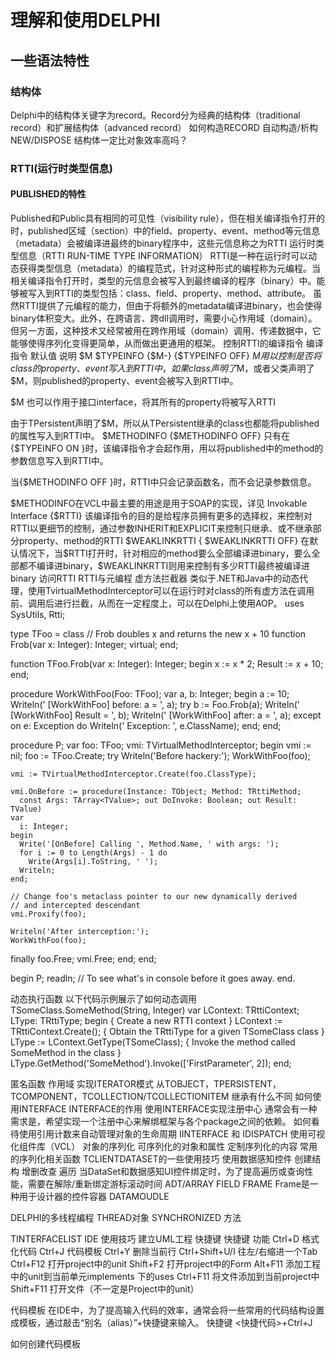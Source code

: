 # 理解和使用DELPHI

## 一些语法特性

### 结构体
Delphi中的结构体关键字为record。Record分为经典的结构体（traditional record）和扩展结构体（advanced record）
如何构造RECORD
自动构造/析构
NEW/DISPOSE
结构体一定比对象效率高吗？
### RTTI(运行时类型信息)
#### PUBLISHED的特性
Published和Public具有相同的可见性（visibility rule），但在相关编译指令打开的时，published区域（section）中的field、property、event、method等元信息（metadata）会被编译进最终的binary程序中，这些元信息称之为RTTI
运行时类型信息（RTTI RUN-TIME TYPE INFORMATION）
RTTI是一种在运行时可以动态获得类型信息（metadata）的编程范式，针对这种形式的编程称为元编程。当相关编译指令打开时，类型的元信息会被写入到最终编译的程序（binary）中。能够被写入到RTTI的类型包括：class、field、property、method、attribute。
虽然RTTI提供了元编程的能力，但由于将额外的metadata编译进binary，也会使得binary体积变大。此外，在跨语言、跨dll调用时，需要小心作用域（domain）。但另一方面，这种技术又经常被用在跨作用域（domain）调用、传递数据中，它能够使得序列化变得更简单，从而做出更通用的框架。
控制RTTI的编译指令
编译指令	默认值	说明
$M
$TYPEINFO	{$M-}
{$TYPEINFO OFF}	$M 用以控制是否将class的property、event写入到RTTI中，如果class声明了$M，或者父类声明了$M，则published的property、event会被写入到RTTI中。

$M 也可以作用于接口interface，将其所有的property将被写入RTTI

由于TPersistent声明了$M，所以从TPersistent继承的class也都能将published的属性写入到RTTI中。
$METHODINFO	{$METHODINFO OFF}	只有在{$TYPEINFO ON }时，该编译指令才会起作用，用以将published中的method的参数信息写入到RTTI中。

当{$METHODINFO OFF }时，RTTI中只会记录函数名，而不会记录参数信息。

$METHODINFO在VCL中最主要的用途是用于SOAP的实现，详见 Invokable Interface
{$RTTI}		该编译指令的目的是给程序员拥有更多的选择权，来控制对RTTI以更细节的控制，通过参数INHERIT和EXPLICIT来控制只继承、或不继承部分property、method的RTTI
$WEAKLINKRTTI	{ $WEAKLINKRTTI  OFF}	在默认情况下，当$RTTI打开时，针对相应的method要么全部编译进binary，要么全部都不编译进binary，$WEAKLINKRTTI则用来控制有多少RTTI最终被编译进binary
访问RTTI
RTTI与元编程
虚方法拦截器
类似于.NET和Java中的动态代理，使用TvirtualMethodInterceptor可以在运行时对class的所有虚方法在调用前、调用后进行拦截，从而在一定程度上，可以在Delphi上使用AOP。
uses
  SysUtils, Rtti;
 
type
  TFoo = class
    // Frob doubles x and returns the new x + 10
    function Frob(var x: Integer): Integer; virtual;
  end;
 
function TFoo.Frob(var x: Integer): Integer;
begin
  x := x * 2;
  Result := x + 10;
end;
 
procedure WorkWithFoo(Foo: TFoo);
var
  a, b: Integer;
begin
  a := 10;
  Writeln('  [WorkWithFoo] before: a = ', a);
  try
    b := Foo.Frob(a);
    Writeln('  [WorkWithFoo] Result = ', b);
    Writeln('  [WorkWithFoo] after:  a = ', a);
  except
    on e: Exception do
      Writeln('  Exception: ', e.ClassName);
  end;
end;
 
procedure P;
var
  foo: TFoo;
  vmi: TVirtualMethodInterceptor;
begin
  vmi := nil;
  foo := TFoo.Create;
  try
    Writeln('Before hackery:');
    WorkWithFoo(foo);
 
    vmi := TVirtualMethodInterceptor.Create(foo.ClassType);
 
    vmi.OnBefore := procedure(Instance: TObject; Method: TRttiMethod;
      const Args: TArray<TValue>; out DoInvoke: Boolean; out Result: TValue)
    var
      i: Integer;
    begin
      Write('[OnBefore] Calling ', Method.Name, ' with args: ');
      for i := 0 to Length(Args) - 1 do
        Write(Args[i].ToString, ' ');
      Writeln;
    end;
 
    // Change foo's metaclass pointer to our new dynamically derived
    // and intercepted descendant
    vmi.Proxify(foo);
 
    Writeln('After interception:');
    WorkWithFoo(foo);
  finally
    foo.Free;
    vmi.Free;
  end;
end;
 
begin
  P;
  readln; // To see what's in console before it goes away.
end.

动态执行函数
以下代码示例展示了如何动态调用TSomeClass.SomeMethod(String, Integer) 
var
  LContext: TRttiContext;
  LType: TRttiType;
begin
  { Create a new RTTI context }
  LContext := TRttiContext.Create();
  { Obtain the TRttiType for a given TSomeClass class }
  LType := LContext.GetType(TSomeClass);
  { Invoke the method called SomeMethod in the class }
  LType.GetMethod('SomeMethod').Invoke(['FirstParameter', 2]);
end;

匿名函数
作用域
实现ITERATOR模式
从TOBJECT，TPERSISTENT，TCOMPONENT，TCOLLECTION/TCOLLECTIONITEM 继承有什么不同
如何使用INTERFACE
INTERFACE的作用
使用INTERFACE实现注册中心
通常会有一种需求是，希望实现一个注册中心来解绑框架与各个package之间的依赖。
如何看待使用引用计数来自动管理对象的生命周期
IINTERFACE 和 IDISPATCH
使用可视化组件库（VCL）
对象的序列化
可序列化的对象和属性
定制序列化的内容
常用的序列化相关函数
TCLIENTDATASET的一些使用技巧
使用数据感知控件
创建结构
增删改查
遍历
当DataSet和数据感知UI控件绑定时，为了提高遍历或查询性能，需要在解除/重新绑定游标滚动时间 
ADT/ARRAY FIELD
FRAME
Frame是一种用于设计器的控件容器
DATAMOUDLE

DELPHI的多线程编程
THREAD对象
SYNCHRONIZED 方法

TINTERFACELIST
IDE 使用技巧
建立UML工程
快捷键
快捷键	功能
Ctrl+D	格式化代码
Ctrl+J	代码模板
Ctrl+Y	删除当前行
Ctrl+Shift+U/I	往左/右缩进一个Tab
Ctrl+F12	打开project中的unit
Shift+F2	打开project中的Form
Alt+F11	添加工程中的unit到当前单元implements 下的uses
Ctrl+F11	将文件添加到当前project中
Shift+F11	打开文件（不一定是Project中的unit）

代码模板
在IDE中，为了提高输入代码的效率，通常会将一些常用的代码结构设置成模板，通过敲击“别名（alias）”+快捷键来输入。
快捷键
<快捷代码>+Ctrl+J

如何创建代码模板
